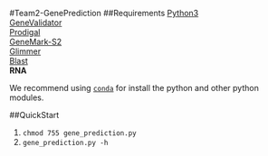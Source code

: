 #Team2-GenePrediction
##Requirements
[Python3](https://www.python.org/downloads/release/python-372/) \
[GeneValidator](https://genevalidator.wurmlab.com/) \
[Prodigal](https://github.com/hyattpd/Prodigal) \
[GeneMark-S2](http://exon.gatech.edu/GeneMark/license_download.cgi) \
[Glimmer](https://ccb.jhu.edu/software/glimmer/) \
[Blast](https://blast.ncbi.nlm.nih.gov/Blast.cgi?CMD=Web&PAGE_TYPE=BlastDocs&DOC_TYPE=Download) \
**RNA**

We recommend using [``conda``](https://conda.io/en/latest/) for install the python and other python modules.

##QuickStart
1. ``chmod 755 gene_prediction.py``
2. ``gene_prediction.py -h``
